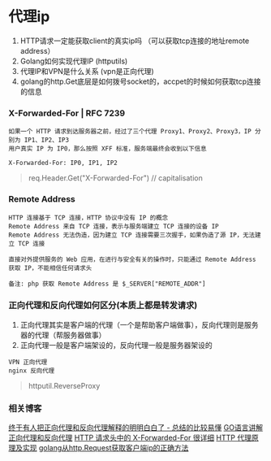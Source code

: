 # 代理ip

1. HTTP请求一定能获取client的真实ip吗 （可以获取tcp连接的地址remote address）
2. Golang如何实现代理IP (httputils)
3. 代理IP和VPN是什么关系 (vpn是正向代理)
4. golang的http.Get底层是如何拨号socket的，accpet的时候如何获取tcp连接的信息


### X-Forwarded-For | RFC 7239
```
如果一个 HTTP 请求到达服务器之前，经过了三个代理 Proxy1、Proxy2、Proxy3，IP 分别为 IP1、IP2、IP3
用户真实 IP 为 IP0，那么按照 XFF 标准，服务端最终会收到以下信息

X-Forwarded-For: IP0, IP1, IP2
```

> req.Header.Get("X-Forwarded-For") // capitalisation


### Remote Address

```
HTTP 连接基于 TCP 连接，HTTP 协议中没有 IP 的概念
Remote Address 来自 TCP 连接，表示与服务端建立 TCP 连接的设备 IP
Remote Address 无法伪造，因为建立 TCP 连接需要三次握手，如果伪造了源 IP，无法建立 TCP 连接

直接对外提供服务的 Web 应用，在进行与安全有关的操作时，只能通过 Remote Address 获取 IP，不能相信任何请求头

备注: php 获取 Remote Address 是 $_SERVER["REMOTE_ADDR"]
```

### 正向代理和反向代理如何区分(本质上都是转发请求)

1. 正向代理其实是客户端的代理（一个是帮助客户端做事），反向代理则是服务器的代理（帮服务器做事）
2. 正向代理一般是客户端架设的，反向代理一般是服务器架设的

```
VPN 正向代理
nginx 反向代理
```
> httputil.ReverseProxy


### 相关博客

[终于有人把正向代理和反向代理解释的明明白白了 - 总结的比较易懂](https://cloud.tencent.com/developer/article/1418457)
[GO语言讲解正向代理和反向代理](https://cizixs.com/2017/03/21/http-proxy-and-golang-implementation/)
[HTTP 请求头中的 X-Forwarded-For 很详细](https://juejin.cn/post/6998047016668364837)
[HTTP 代理原理及实现](https://juejin.cn/post/6998351770871152653)
[golang从http.Request获取客户端ip的正确方法](https://www.imooc.com/wenda/detail/639125)
